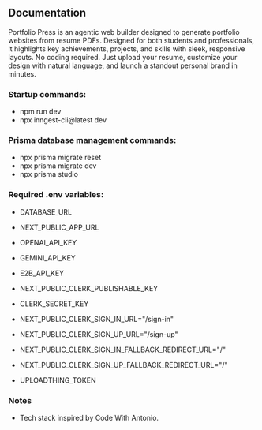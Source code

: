 ## Documentation

Portfolio Press is an agentic web builder designed to generate portfolio websites from resume PDFs. Designed for both students and professionals, it highlights key achievements, projects, and skills with sleek, responsive layouts. No coding required. Just upload your resume, customize your design with natural language, and launch a standout personal brand in minutes.

### Startup commands:

- npm run dev
- npx inngest-cli@latest dev

### Prisma database management commands:

- npx prisma migrate reset
- npx prisma migrate dev
- npx prisma studio

### Required .env variables:

- DATABASE_URL
- NEXT_PUBLIC_APP_URL

- OPENAI_API_KEY
- GEMINI_API_KEY

- E2B_API_KEY

- NEXT_PUBLIC_CLERK_PUBLISHABLE_KEY
- CLERK_SECRET_KEY

- NEXT_PUBLIC_CLERK_SIGN_IN_URL="/sign-in"
- NEXT_PUBLIC_CLERK_SIGN_UP_URL="/sign-up"

- NEXT_PUBLIC_CLERK_SIGN_IN_FALLBACK_REDIRECT_URL="/"
- NEXT_PUBLIC_CLERK_SIGN_UP_FALLBACK_REDIRECT_URL="/"

- UPLOADTHING_TOKEN

### Notes

- Tech stack inspired by Code With Antonio.